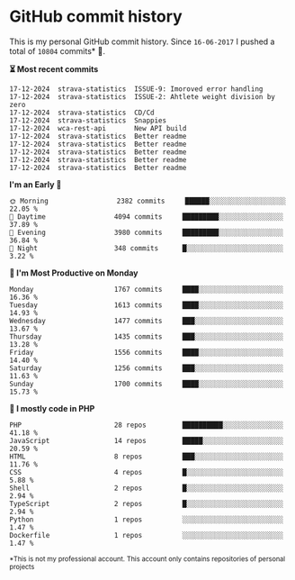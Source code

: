 # GitHub commit history
This is my personal GitHub commit history. Since <!--START_SECTION:first-commit-date-->`16-06-2017`<!--END_SECTION:first-commit-date--> I pushed a total of <!--START_SECTION:total-commit-count-->`10804`<!--END_SECTION:total-commit-count--> commits* 🎉.

<!--START_SECTION:most-recent-commits-->
**⏳ Most recent commits**
                                        
```text
17-12-2024  strava-statistics  ISSUE-9: Imoroved error handling
17-12-2024  strava-statistics  ISSUE-2: Ahtlete weight division by zero
17-12-2024  strava-statistics  CD/Cd
17-12-2024  strava-statistics  Snappies
17-12-2024  wca-rest-api       New API build
17-12-2024  strava-statistics  Better readme
17-12-2024  strava-statistics  Better readme
17-12-2024  strava-statistics  Better readme
17-12-2024  strava-statistics  Better readme
17-12-2024  strava-statistics  Better readme
```
<!--END_SECTION:most-recent-commits-->  

<!--START_SECTION:commits-per-day-time-->
**I&#039;m an Early 🐤**

```text
🌞 Morning                 2382 commits     ██████░░░░░░░░░░░░░░░░░░░   22.05 %
🌆 Daytime                 4094 commits     █████████░░░░░░░░░░░░░░░░   37.89 %
🌃 Evening                 3980 commits     █████████░░░░░░░░░░░░░░░░   36.84 %
🌙 Night                   348 commits      █░░░░░░░░░░░░░░░░░░░░░░░░   3.22 %
```
<!--END_SECTION:commits-per-day-time-->  

<!--START_SECTION:commits-per-weekday-->
**📅 I&#039;m Most Productive on Monday**

```text
Monday                    1767 commits     ████░░░░░░░░░░░░░░░░░░░░░   16.36 %
Tuesday                   1613 commits     ████░░░░░░░░░░░░░░░░░░░░░   14.93 %
Wednesday                 1477 commits     ███░░░░░░░░░░░░░░░░░░░░░░   13.67 %
Thursday                  1435 commits     ███░░░░░░░░░░░░░░░░░░░░░░   13.28 %
Friday                    1556 commits     ████░░░░░░░░░░░░░░░░░░░░░   14.40 %
Saturday                  1256 commits     ███░░░░░░░░░░░░░░░░░░░░░░   11.63 %
Sunday                    1700 commits     ████░░░░░░░░░░░░░░░░░░░░░   15.73 %
```
<!--END_SECTION:commits-per-weekday-->  

<!--START_SECTION:repos-per-language-->
**💬 I mostly code in PHP**

```text
PHP                       28 repos         ██████████░░░░░░░░░░░░░░░   41.18 %
JavaScript                14 repos         █████░░░░░░░░░░░░░░░░░░░░   20.59 %
HTML                      8 repos          ███░░░░░░░░░░░░░░░░░░░░░░   11.76 %
CSS                       4 repos          █░░░░░░░░░░░░░░░░░░░░░░░░   5.88 %
Shell                     2 repos          █░░░░░░░░░░░░░░░░░░░░░░░░   2.94 %
TypeScript                2 repos          █░░░░░░░░░░░░░░░░░░░░░░░░   2.94 %
Python                    1 repos          ░░░░░░░░░░░░░░░░░░░░░░░░░   1.47 %
Dockerfile                1 repos          ░░░░░░░░░░░░░░░░░░░░░░░░░   1.47 %
```
<!--END_SECTION:repos-per-language-->  

<sub>*This is not my professional account. This account only contains repositories of personal projects</sub>
